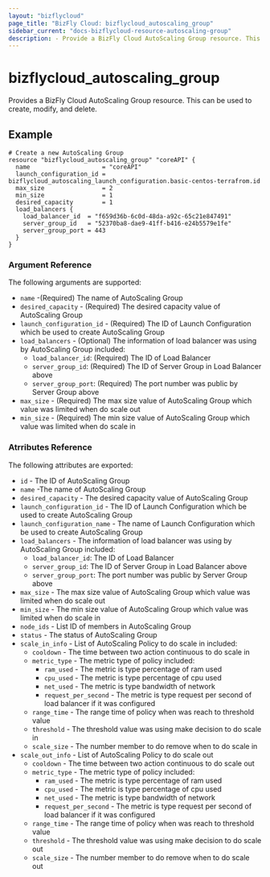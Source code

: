 ```yaml
---
layout: "bizflycloud"
page_title: "BizFly Cloud: bizflycloud_autoscaling_group"
sidebar_current: "docs-bizflycloud-resource-autoscaling-group"
description: - Provide a BizFly Cloud AutoScaling Group resource. This can be used to create, modify, and delete.
---
```


# bizflycloud\_autoscaling\_group

Provides a BizFly Cloud AutoScaling Group resource. This can be used to create, modify, and delete.

## Example
```hcl
# Create a new AutoScaling Group
resource "bizflycloud_autoscaling_group" "coreAPI" {
  name                    = "coreAPI"
  launch_configuration_id = bizflycloud_autoscaling_launch_configuration.basic-centos-terrafrom.id
  max_size                = 2
  min_size                = 1
  desired_capacity        = 1
  load_balancers {
    load_balancer_id  = "f659d36b-6c0d-48da-a92c-65c21e847491"
    server_group_id   = "52370ba8-dae9-41ff-b416-e24b5579e1fe"
    server_group_port = 443
  }
}
```

### Argument Reference

The following arguments are supported:

* `name` -(Required) The name of AutoScaling Group
* `desired_capacity` - (Required) The desired capacity value of AutoScaling Group
* `launch_configuration_id` - (Required) The ID of Launch Configuration which be used to create AutoScaling Group
* `load_balancers` - (Optional) The information of load balancer was using by AutoScaling Group included:
    - `load_balancer_id`: (Required) The ID of Load Balancer
    - `server_group_id`: (Required) The ID of Server Group in Load Balancer above
    - `server_group_port`: (Required) The port number was public by Server Group above
* `max_size` - (Required) The max size value of AutoScaling Group which value was limited when do scale out
* `min_size` - (Required) The min size value of AutoScaling Group which value was limited when do scale in


### Atrributes Reference

The following attributes are exported:

* `id` - The ID of AutoScaling Group
* `name` -The name of AutoScaling Group
* `desired_capacity` - The desired capacity value of AutoScaling Group
* `launch_configuration_id` - The ID of Launch Configuration which be used to create AutoScaling Group
* `launch_configuration_name` - The name of Launch Configuration which be used to create AutoScaling Group
* `load_balancers` - The information of load balancer was using by AutoScaling Group included:
    - `load_balancer_id`: The ID of Load Balancer
    - `server_group_id`: The ID of Server Group in Load Balancer above
    - `server_group_port`: The port number was public by Server Group above
* `max_size` - The max size value of AutoScaling Group which value was limited when do scale out
* `min_size` - The min size value of AutoScaling Group which value was limited when do scale in
* `node_ids` - List ID of members in AutoScaling Group
* `status` - The status of AutoScaling Group
* `scale_in_info` - List of AutoScaling Policy to do scale in included:
    - `cooldown` - The time between two action continuous to do scale in
    - `metric_type` - The metric type of policy included:
        - `ram_used` - The metric is type percentage of ram used
        - `cpu_used` - The metric is type percentage of cpu used
        - `net_used` - The metric is type bandwidth of network
        - `request_per_second` - The metric is type request per second of load balancer if it was configured
    - `range_time` - The range time of policy when was reach to threshold value
    - `threshold` - The threshold value was using make decision to do scale in
    - `scale_size` - The number member to do remove when to do scale in
* `scale_out_info` - List of AutoScaling Policy to do scale out
    - `cooldown` - The time between two action continuous to do scale out
    - `metric_type` - The metric type of policy included:
        - `ram_used` - The metric is type percentage of ram used
        - `cpu_used` - The metric is type percentage of cpu used
        - `net_used` - The metric is type bandwidth of network
        - `request_per_second` - The metric is type request per second of load balancer if it was configured
    - `range_time` - The range time of policy when was reach to threshold value
    - `threshold` - The threshold value was using make decision to do scale out
    - `scale_size` - The number member to do remove when to do scale out